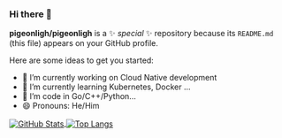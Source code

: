 ### Hi there 👋

**pigeonligh/pigeonligh** is a ✨ _special_ ✨ repository because its `README.md` (this file) appears on your GitHub profile.

Here are some ideas to get you started:

- 🔭 I’m currently working on Cloud Native development
- 🌱 I’m currently learning Kubernetes, Docker ...
- 🤔 I’m code in Go/C++/Python...
- 😄 Pronouns: He/Him

<a href="https://github.com/pigeonligh">
  <img align="center" alt="GitHub Stats" src="https://github-readme-stats.vercel.app/api?username=pigeonligh&count_private=true&include_all_commits=true" />
</a>

<a href="https://github.com/pigeonligh">
  <img align="center" alt="Top Langs" src="https://github-readme-stats.vercel.app/api/top-langs/?username=pigeonligh&layout=compact&langs_count=6&exclude_repo=undergrad" />
</a>

